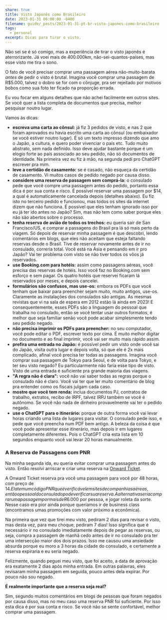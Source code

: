 ```yaml
---
share: true
title: Visto Japonês como Brasileiro
date: 2023-01-31 06:00:00 -0400
filename: guide/_posts/2023-01-31-pt-br-visto-japones-como-brasileiro
tags:
  - personal
excerpt: Dicas para tirar o visto.
---
```



Não sei se é só comigo, mas a experiência de tirar o visto japonês é aterrorizante. Já voei mais de 400.000km, não-sei-quantos-países, mas esse visto me tira o sono. 

O fato de você precisar comprar uma passagem aérea não-muito-barata _antes_ de pedir o visto é brutal. Imagina você comprar uma passagem de R$5.000, talvez o dobro se for com o cônjuge, pra ser rejeitado por motivos bobos como sua foto ter ficado na proporção errada.

Eu vou focar em alguns detalhes que não achei facilmente em outros sites. Se você quer a lista completa de documentos que precisa, melhor pesquisar noutro lugar.

Vamos às dicas:

- **escreva uma carta ao cônsul:** já fiz 3 pedidos de visto, e nas 2 que foram aprovados eu havia escrito uma carta ao cônsul (ou embaixador se você estiver noutro lugar). É só um texto impresso dizendo que amo o Japão, a cultura, e quero poder vivenciar o país etc. Tudo muito abstrato, sem nada definido. Isso deve ajudar bastante porque é um elogio forte ao país associado ao seu pedido, não só documentos de identidade. Na primeira vez eu fiz à mão, na segunda pedi pro ChatGPT escrever pra mim.
- **leve a certidão de casamento:** se é casado, não esqueça da certidão de casamento. Vi muitos casos de pedido negado por causa disso.
- **considere uma reserva de passagem sem comprá-la:** o consulado pede que você compre uma passagem antes do pedido, portanto essa dica é por sua conta e risco. É possível reservar uma passagem por $14, a qual é automaticamente cancelada depois (detalhes abaixo). Eu fiz isto no terceiro pedido e funcionou, mas todos os sites da internet dizem que não funciona. É possível que eles tenham ignorado isso por eu já ter ido antes no Japão? Sim, mas não tem como saber porque eles não são abertos sobre o processo.
- **tenha reserva de avião de todos os trechos:** eu queria sair de San Francisco/US, e comprar a passagens do Brasil pra lá só mais perto da viagem. Só depois de reservar minha passagem é que descobri, lendo comentários em blogs, que eles não aceitam que esteja faltando reservas desde o Brasil. Tive de reservar novamente antes de ir no consulado, correria total. Você está na Ásia e pensando em ir pro Japão? Vai ter problema com visto se não tiver todos os vôos já reservados.
- **use Booking.com para hotéis:** assim como passagens aéreas, você precisa das reservas de hotéis. Isso você faz no Booking.com sem esforço e sem pagar. Os quatro hotéis que reservei ficaram lá reservados por meses, e depois cancelei.
- **formulários são confusos, mas use-os:** embora os PDFs que você tenham que baixar para preencher sejam muito, muito antigos, use-os. Claramente as instalações dos consulados são antigas. As mesmas revistas que vi na sala de espera em 2012 estão lá ainda em 2023! E consequentemente, esses PDFs são a linguagem do pessoal que trabalha no consulado, então se você tentar usar outros formatos, é melhor que seja familiar senão você pode acabar simplesmente tendo seu pedido negado.
- **não precisa imprimir os PDFs para preencher:** no seu computador, você pode editar o PDF, escrever texto por cima. É muito melhor digitar no documento e ao final imprimir, você vai ser muito mais rápido assim.
- **prefira uma entrada no Japão:** é possível pedir um visto onde você sai do Japão, visita outra lugar e depois volta, só que ele é 2x mais complicado, afinal você precisa ter todas as passagens. Imagina você comprar sua passagem de Tokyo para Seoul, e de volta para Tokyo, e ter seu visto negado? Eu particularmente não faria esse tipo de visto. Visto de uma entrada é suficiente pra grande maioria das viagens.
- **"A regra não é clara":** você não vai saber todas as regras porque o consulado não é claro. Você vai ter que ler muito comentário de blog pra entender como os fiscais julgam cada caso.
- **mostre que você tem renda:** inclua documentos PJ, contratos de trabalho, extratos, recibo de IRPF, talvez IRPJ também se você é autônomo. Se você não nada de dinheiro provavelmente vai ter o pedido negado.
- **use o ChatGPT para o itinerário:** porque de outra forma você vai levar horas criando uma lista de lugares para visitar. O consulado pede isso, e pede que você preencha num PDF bem antigo. A beleza da coisa é que você pode apresentar esse itinerário, mas depois ir em lugares completamente diferentes. Pois o ChatGPT cria esta lista em 10 segundos enquanto você vai levar 20 horas manualmente.

### A Reserva de Passagens com PNR

Na minha segunda ida, eu queria evitar comprar uma passagem antes do visto. Então resolvi arriscar e criar uma reserva na [Onward Ticket](https://onwardticket.com/?gad=1&gclid=CjwKCAjw9J2iBhBPEiwAErwpeQzdzTbrvbxmt43cY3f0KEri1s1lWVUFonTwYGESyC3NENSJAWBAphoC_xoQAvD_BwE).

A Onward Ticket reserva pra você uma passagem para você por 48 horas, com preço de $14. Ela tem um código PNR que é verificável em sites de companhias aéreas, então o pessoal do consulado pode verificar sua reserva. A alternativa seria comprar uma passagem por mais de R$6.000 por pessoa, e jogar roleta da sorte. Nesse caso era pior ainda porque queríamos ir de business class (encontramos umas promoções com valor próximo a econômica).

Na primeira que vez que tirei meu visto, pediram 2 dias para revisar o visto, mas desta vez, para meu choque, pediram 7 dias! Isso significa que é necessário ir no consulado imediatamente depois de pegar as reservas, ou seja, compra a passagem de manhã cedo antes de ir no consulado pra ter uma intersecção maior dos dois prazos. Isso me causou uma ansiedade absurda porque eu moro a 3 horas da cidade do consulado, e certamente a reserva expiraria e eu seria negado.

Felizmente, quando peguei meu visto, que foi aceito, a data de aprovação era exatamente 2 dias após minha entrada. Em outras palavras, eles revisaram minha passagem em seguida, pouco antes dela expirar. Por pouco não sou negado.

**É realmente importante que a reserva seja real?**

Sim, segundo muitos comentários em blogs de pessoas que foram negados por causa disso, mas no meu caso uma reserva PNR foi suficiente. Por isso esta dica é por sua conta e risco. Se você não se sente confortável, melhor comprar uma passagem.

